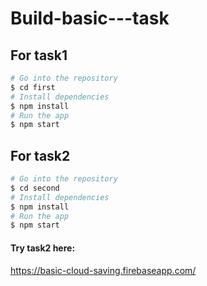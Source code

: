 # Build-basic---task

## For task1
```sh
# Go into the repository
$ cd first
# Install dependencies
$ npm install
# Run the app
$ npm start
```
## For task2
```sh
# Go into the repository
$ cd second
# Install dependencies
$ npm install
# Run the app
$ npm start
```
#### Try task2 here:
https://basic-cloud-saving.firebaseapp.com/
